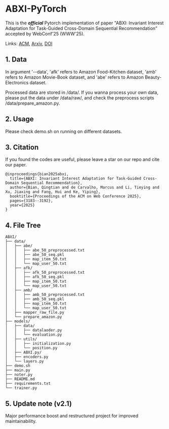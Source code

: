 # ABXI-PyTorch

This is the ***official*** Pytorch implementation of paper "ABXI: Invariant Interest Adaptation for Task-Guided Cross-Domain Sequential Recommendation" accepted by WebConf'25 (WWW'25).

Links: [ACM](https://dl.acm.org/doi/10.1145/3696410.3714819), [Arxiv](https://arxiv.org/abs/2501.15118), [DOI](https://doi.org/10.1145/3696410.3714819)


## 1. Data
In argument '--data', 'afk' refers to Amazon Food-Kitchen dataset, 'amb' refers to Amazon Movie-Book dataset, and 'abe' refers to Amazon Beauty-Electronics dataset.

Processed data are stored in /data/. If you wanna process your own data, please put the data under /data/raw/, and check the preprocess scripts /data/prepare_amazon.py.


## 2. Usage
Please check demo.sh on running on different datasets.


## 3. Citation

If you found the codes are useful, please leave a star on our repo and cite our paper.

    @inproceedings{bian2025abxi,
      title={ABXI: Invariant Interest Adaptation for Task-Guided Cross-Domain Sequential Recommendation},
      author={Bian, Qingtian and de Carvalho, Marcus and Li, Tieying and Xu, Jiaxing and Fang, Hui and Ke, Yiping},
      booktitle={Proceedings of the ACM on Web Conference 2025},
      pages={3183--3192},
      year={2025}
    }


## 4. File Tree

    ABXI/
    ├── data/
    │   ├── abe/
    │   │   ├── abe_50_preprocessed.txt
    │   │   ├── abe_50_seq.pkl
    │   │   ├── map_item_50.txt
    │   │   └── map_user_50.txt
    │   ├── afk/
    │   │   ├── afk_50_preprocessed.txt
    │   │   ├── afk_50_seq.pkl
    │   │   ├── map_item_50.txt
    │   │   └── map_user_50.txt
    │   ├── amb/
    │   │   ├── amb_50_preprocessed.txt
    │   │   ├── amb_50_seq.pkl
    │   │   ├── map_item_50.txt
    │   │   └── map_user_50.txt
    │   ├── mapper_raw_file.py
    │   └── prepare_amazon.py
    ├── models/
    │   ├── data/
    │   │   ├── datalaoder.py
    │   │   └── evaluation.py
    │   ├── utils/
    │   │   ├── initialization.py
    │   │   └── position.py
    │   ├── ABXI.py/
    │   ├── encoders.py
    │   └── layers.py
    ├── demo.sh
    ├── main.py
    ├── noter.py
    ├── README.md
    ├── requirements.txt
    └── trainer.py

## 5. Update note (v2.1)
Major performance boost and restructured project for improved maintainability.